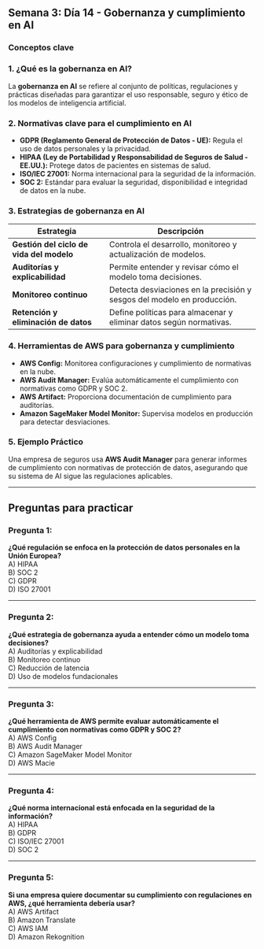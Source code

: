 ## Semana 3: Día 14 - Gobernanza y cumplimiento en AI  

### **Conceptos clave**  

### **1. ¿Qué es la gobernanza en AI?**  
La **gobernanza en AI** se refiere al conjunto de políticas, regulaciones y prácticas diseñadas para garantizar el uso responsable, seguro y ético de los modelos de inteligencia artificial.

### **2. Normativas clave para el cumplimiento en AI**  
- **GDPR (Reglamento General de Protección de Datos - UE):** Regula el uso de datos personales y la privacidad.  
- **HIPAA (Ley de Portabilidad y Responsabilidad de Seguros de Salud - EE.UU.):** Protege datos de pacientes en sistemas de salud.  
- **ISO/IEC 27001:** Norma internacional para la seguridad de la información.  
- **SOC 2:** Estándar para evaluar la seguridad, disponibilidad e integridad de datos en la nube.  

### **3. Estrategias de gobernanza en AI**  
| **Estrategia** | **Descripción** |
|----------------------|----------------|
| **Gestión del ciclo de vida del modelo** | Controla el desarrollo, monitoreo y actualización de modelos. |
| **Auditorías y explicabilidad** | Permite entender y revisar cómo el modelo toma decisiones. |
| **Monitoreo continuo** | Detecta desviaciones en la precisión y sesgos del modelo en producción. |
| **Retención y eliminación de datos** | Define políticas para almacenar y eliminar datos según normativas. |

### **4. Herramientas de AWS para gobernanza y cumplimiento**  
- **AWS Config:** Monitorea configuraciones y cumplimiento de normativas en la nube.  
- **AWS Audit Manager:** Evalúa automáticamente el cumplimiento con normativas como GDPR y SOC 2.  
- **AWS Artifact:** Proporciona documentación de cumplimiento para auditorías.  
- **Amazon SageMaker Model Monitor:** Supervisa modelos en producción para detectar desviaciones.  

### **5. Ejemplo Práctico**  
Una empresa de seguros usa **AWS Audit Manager** para generar informes de cumplimiento con normativas de protección de datos, asegurando que su sistema de AI sigue las regulaciones aplicables.  

---

## **Preguntas para practicar**  

### **Pregunta 1:**  
**¿Qué regulación se enfoca en la protección de datos personales en la Unión Europea?**  
A) HIPAA  
B) SOC 2  
C) GDPR  
D) ISO 27001  

---

### **Pregunta 2:**  
**¿Qué estrategia de gobernanza ayuda a entender cómo un modelo toma decisiones?**  
A) Auditorías y explicabilidad  
B) Monitoreo continuo  
C) Reducción de latencia  
D) Uso de modelos fundacionales  

---

### **Pregunta 3:**  
**¿Qué herramienta de AWS permite evaluar automáticamente el cumplimiento con normativas como GDPR y SOC 2?**  
A) AWS Config  
B) AWS Audit Manager  
C) Amazon SageMaker Model Monitor  
D) AWS Macie  

---

### **Pregunta 4:**  
**¿Qué norma internacional está enfocada en la seguridad de la información?**  
A) HIPAA  
B) GDPR  
C) ISO/IEC 27001  
D) SOC 2  

---

### **Pregunta 5:**  
**Si una empresa quiere documentar su cumplimiento con regulaciones en AWS, ¿qué herramienta debería usar?**  
A) AWS Artifact  
B) Amazon Translate  
C) AWS IAM  
D) Amazon Rekognition
